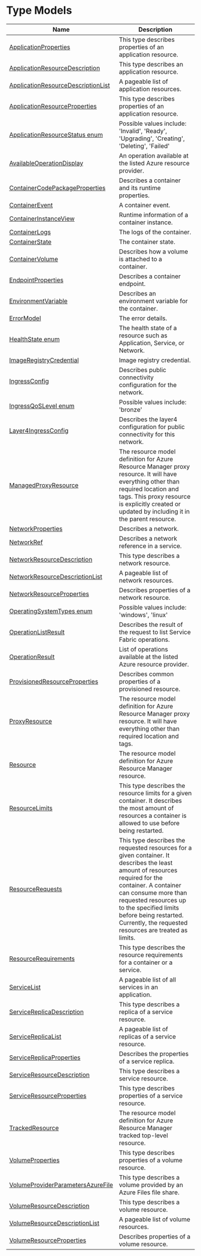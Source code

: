 # Type Models


| Name | Description |
| --- | --- |
| [ApplicationProperties](seabreeze-model-applicationproperties.md) | This type describes properties of an application resource.<br/> |
| [ApplicationResourceDescription](seabreeze-model-applicationresourcedescription.md) | This type describes an application resource.<br/> |
| [ApplicationResourceDescriptionList](seabreeze-model-applicationresourcedescriptionlist.md) | A pageable list of application resources.<br/> |
| [ApplicationResourceProperties](seabreeze-model-applicationresourceproperties.md) | This type describes properties of an application resource.<br/> |
| [ApplicationResourceStatus enum](seabreeze-model-applicationresourcestatus.md) | Possible values include: 'Invalid', 'Ready', 'Upgrading', 'Creating', 'Deleting', 'Failed'<br/> |
| [AvailableOperationDisplay](seabreeze-model-availableoperationdisplay.md) | An operation available at the listed Azure resource provider.<br/> |
| [ContainerCodePackageProperties](seabreeze-model-containercodepackageproperties.md) | Describes a container and its runtime properties.<br/> |
| [ContainerEvent](seabreeze-model-containerevent.md) | A container event.<br/> |
| [ContainerInstanceView](seabreeze-model-containerinstanceview.md) | Runtime information of a container instance.<br/> |
| [ContainerLogs](seabreeze-model-containerlogs.md) | The logs of the container.<br/> |
| [ContainerState](seabreeze-model-containerstate.md) | The container state.<br/> |
| [ContainerVolume](seabreeze-model-containervolume.md) | Describes how a volume is attached to a container.<br/> |
| [EndpointProperties](seabreeze-model-endpointproperties.md) | Describes a container endpoint.<br/> |
| [EnvironmentVariable](seabreeze-model-environmentvariable.md) | Describes an environment variable for the container.<br/> |
| [ErrorModel](seabreeze-model-errormodel.md) | The error details.<br/> |
| [HealthState enum](seabreeze-model-healthstate.md) | The health state of a resource such as Application, Service, or Network.<br/> |
| [ImageRegistryCredential](seabreeze-model-imageregistrycredential.md) | Image registry credential.<br/> |
| [IngressConfig](seabreeze-model-ingressconfig.md) | Describes public connectivity configuration for the network.<br/> |
| [IngressQoSLevel enum](seabreeze-model-ingressqoslevel.md) | Possible values include: 'bronze'<br/> |
| [Layer4IngressConfig](seabreeze-model-layer4ingressconfig.md) | Describes the layer4 configuration for public connectivity for this network.<br/> |
| [ManagedProxyResource](seabreeze-model-managedproxyresource.md) | The resource model definition for Azure Resource Manager proxy resource. It will have everything other than required location and tags. This proxy resource is explicitly created or updated by including it in the parent resource.<br/> |
| [NetworkProperties](seabreeze-model-networkproperties.md) | Describes a network.<br/> |
| [NetworkRef](seabreeze-model-networkref.md) | Describes a network reference in a service.<br/> |
| [NetworkResourceDescription](seabreeze-model-networkresourcedescription.md) | This type describes a network resource.<br/> |
| [NetworkResourceDescriptionList](seabreeze-model-networkresourcedescriptionlist.md) | A pageable list of network resources.<br/> |
| [NetworkResourceProperties](seabreeze-model-networkresourceproperties.md) | Describes properties of a network resource.<br/> |
| [OperatingSystemTypes enum](seabreeze-model-operatingsystemtypes.md) | Possible values include: 'windows', 'linux'<br/> |
| [OperationListResult](seabreeze-model-operationlistresult.md) | Describes the result of the request to list Service Fabric operations.<br/> |
| [OperationResult](seabreeze-model-operationresult.md) | List of operations available at the listed Azure resource provider.<br/> |
| [ProvisionedResourceProperties](seabreeze-model-provisionedresourceproperties.md) | Describes common properties of a provisioned resource.<br/> |
| [ProxyResource](seabreeze-model-proxyresource.md) | The resource model definition for Azure Resource Manager proxy resource. It will have everything other than required location and tags.<br/> |
| [Resource](seabreeze-model-resource.md) | The resource model definition for Azure Resource Manager resource.<br/> |
| [ResourceLimits](seabreeze-model-resourcelimits.md) | This type describes the resource limits for a given container. It describes the most amount of resources a container is allowed to use before being restarted.<br/> |
| [ResourceRequests](seabreeze-model-resourcerequests.md) | This type describes the requested resources for a given container. It describes the least amount of resources required for the container. A container can consume more than requested resources up to the specified limits before being restarted. Currently, the requested resources are treated as limits.<br/> |
| [ResourceRequirements](seabreeze-model-resourcerequirements.md) | This type describes the resource requirements for a container or a service.<br/> |
| [ServiceList](seabreeze-model-servicelist.md) | A pageable list of all services in an application.<br/> |
| [ServiceReplicaDescription](seabreeze-model-servicereplicadescription.md) | This type describes a replica of a service resource.<br/> |
| [ServiceReplicaList](seabreeze-model-servicereplicalist.md) | A pageable list of replicas of a service resource.<br/> |
| [ServiceReplicaProperties](seabreeze-model-servicereplicaproperties.md) | Describes the properties of a service replica.<br/> |
| [ServiceResourceDescription](seabreeze-model-serviceresourcedescription.md) | This type describes a service resource.<br/> |
| [ServiceResourceProperties](seabreeze-model-serviceresourceproperties.md) | This type describes properties of a service resource.<br/> |
| [TrackedResource](seabreeze-model-trackedresource.md) | The resource model definition for Azure Resource Manager tracked top-level resource.<br/> |
| [VolumeProperties](seabreeze-model-volumeproperties.md) | This type describes properties of a volume resource.<br/> |
| [VolumeProviderParametersAzureFile](seabreeze-model-volumeproviderparametersazurefile.md) | This type describes a volume provided by an Azure Files file share.<br/> |
| [VolumeResourceDescription](seabreeze-model-volumeresourcedescription.md) | This type describes a volume resource.<br/> |
| [VolumeResourceDescriptionList](seabreeze-model-volumeresourcedescriptionlist.md) | A pageable list of volume resources.<br/> |
| [VolumeResourceProperties](seabreeze-model-volumeresourceproperties.md) | Describes properties of a volume resource.<br/> |
